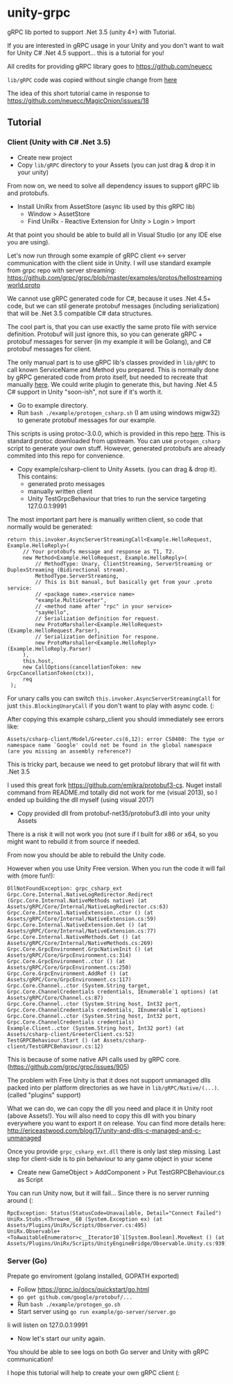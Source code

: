 # unity-grpc
gRPC lib ported to support .Net 3.5 (unity 4+) with Tutorial.

If you are interested in gRPC usage in your Unity and you don't want to wait for Unity C# .Net 4.5 support... this is a tutorial for you!
 
All credits for providing gRPC library goes to https://github.com/neuecc 

`lib/gRPC` code was copied without single change from [here](https://github.com/neuecc/MagicOnion/tree/3e04e797a00ba49807654c8c13808875c5fd92c0/src/MagicOnion.Client.Unity/Assets/Scripts/gRPC)

The idea of this short tutorial came in response to https://github.com/neuecc/MagicOnion/issues/18

## Tutorial

### Client (Unity with C# .Net 3.5)

* Create new project
* Copy `lib/gRPC` directory to your Assets (you can just drag & drop it in your unity) 

From now on, we need to solve all dependency issues to support gRPC lib and protobufs.

* Install UniRx from AssetStore (async lib used by this gRPC lib)
  * Window > AssetStore
  * Find UniRx - Reactive Extension for Unity > Login > Import
  
At that point you should be able to build all in Visual Studio (or any IDE else you are using).
 
Let's now run through some example of gRPC client <-> server communication with the client side in Unity.
I will use standard example from grpc repo with server streaming: https://github.com/grpc/grpc/blob/master/examples/protos/hellostreamingworld.proto

We cannot use gRPC generated code for C#, because it uses .Net 4.5+ code, but we can
stil generate protobuf messages (including serialization) that will be .Net 3.5 compatible C# data structures.

The cool part is, that you can use exactly the same proto file with service definition. Protobuf will 
just ignore this, so you can generate gRPC + protobuf messages for server (in my example it will be Golang), and
C# protobuf messages for client. 

The only manual part is to use gRPC lib's classes provided in `lib/gRPC` to call known ServiceName and Method you prepared. This is normally done by gRPC generated code from proto itself, but needed to recreate that manually [here](./examples/csharp-client/GreeterClient.cs). We could write plugin to generate this, but having .Net 4.5 C# support in Unity "soon-ish", not sure if it's worth it.

* Go to example directory.
* Run `bash ./example/protogen_csharp.sh` (I am using windows migw32) to generate protobuf messages for our example.

This scripts is using protoc-3.0.0, which is provided in this repo [here](.\bin\protoc-3.0.0-win32). This is standard protoc downloaded from upstream.
You can use `protogen_csharp` script to generate your own stuff. However, generated protobufs are already commited into this repo
for convenience.

* Copy example/csharp-client to Unity Assets. (you can drag & drop it). This contains:
  * generated proto messages
  * manually written client
  * Unity TestGrpcBehaviour that tries to run the service targeting 127.0.0.1:9991

The most important part here is manually written client, so code that normally would be generated:
```
return this.invoker.AsyncServerStreamingCall<Example.HelloRequest, Example.HelloReply>(
     // Your protobufs message and response as T1, T2.  
     new Method<Example.HelloRequest, Example.HelloReply>(
         // MethodType: Unary, ClientStreaming, ServerStreaming or DuplexStreaming (Bidirectional stream).
         MethodType.ServerStreaming,
         // This is bit manual, but basically get from your .proto service:
         // <package name>.<service name>    
         "example.MultiGreeter",
         // <method name after "rpc" in your service>
         "sayHello",
         // Serialization definition for request.
         new ProtoMarshaller<Example.HelloRequest>(Example.HelloRequest.Parser),
         // Serialization definition for respone.
         new ProtoMarshaller<Example.HelloReply>(Example.HelloReply.Parser)
     ),
     this.host,
     new CallOptions(cancellationToken: new GrpcCancellationToken(ctx)),
     req
 );
```
For unary calls you can switch `this.invoker.AsyncServerStreamingCall` for just `this.BlockingUnaryCall` if you don't
want to play with async code. (:

After copying this example csharp_client you should immediately see errors like:
```
Assets/csharp-client/Model/Greeter.cs(6,12): error CS0400: The type or namespace name `Google' could not be found in the global namespace (are you missing an assembly reference?)
```

This is tricky part, because we need to get protobuf library that will fit with .Net 3.5

I used this great fork https://github.com/emikra/protobuf3-cs.
Nuget install command from README.md totally did not work for me (visual 2013), so I ended up
building the dll myself (using visual 2017)

* Copy provided dll from protobuf-net35/protobuf3.dll into your unity Assets

There is a risk it will not work you (not sure if I built for x86 or x64, so you might want to rebuild 
it from source if needed.

From now you should be able to rebuild the Unity code. 

However when you use Unity Free version. When you run the code it will fail with (more fun!):
```
DllNotFoundException: grpc_csharp_ext
Grpc.Core.Internal.NativeLogRedirector.Redirect (Grpc.Core.Internal.NativeMethods native) (at Assets/gRPC/Core/Internal/NativeLogRedirector.cs:63)
Grpc.Core.Internal.NativeExtension..ctor () (at Assets/gRPC/Core/Internal/NativeExtension.cs:59)
Grpc.Core.Internal.NativeExtension.Get () (at Assets/gRPC/Core/Internal/NativeExtension.cs:77)
Grpc.Core.Internal.NativeMethods.Get () (at Assets/gRPC/Core/Internal/NativeMethods.cs:269)
Grpc.Core.GrpcEnvironment.GrpcNativeInit () (at Assets/gRPC/Core/GrpcEnvironment.cs:314)
Grpc.Core.GrpcEnvironment..ctor () (at Assets/gRPC/Core/GrpcEnvironment.cs:250)
Grpc.Core.GrpcEnvironment.AddRef () (at Assets/gRPC/Core/GrpcEnvironment.cs:117)
Grpc.Core.Channel..ctor (System.String target, Grpc.Core.ChannelCredentials credentials, IEnumerable`1 options) (at Assets/gRPC/Core/Channel.cs:87)
Grpc.Core.Channel..ctor (System.String host, Int32 port, Grpc.Core.ChannelCredentials credentials, IEnumerable`1 options)
Grpc.Core.Channel..ctor (System.String host, Int32 port, Grpc.Core.ChannelCredentials credentials)
Example.Client..ctor (System.String host, Int32 port) (at Assets/csharp-client/GreeterClient.cs:52)
TestGRPCBehaviour.Start () (at Assets/csharp-client/TestGRPCBehaviour.cs:12)
```

This is because of some native API calls used by gRPC core. (https://github.com/grpc/grpc/issues/905)

The problem with Free Unity is that it does not support unmanaged dlls packed into per platform directories 
as we have in `lib/gRPC/Native/(...)`. (called "plugins" support)

What we can do, we can copy the dll you need and place it in Unity root (above Assets!).
You will also need to copy this dll with you binary everywhere you want to export it on release.
You can find more details here: http://ericeastwood.com/blog/17/unity-and-dlls-c-managed-and-c-unmanaged

Once you provide `grpc_csharp_ext.dll` there is only last step missing.
Last step for client-side is to pin behaviour to any game object in your scene

* Create new GameObject > AddComponent > Put TestGRPCBehaviour.cs as Script

You can run Unity now, but it will fail... Since there is no server running around (:

```
RpcException: Status(StatusCode=Unavailable, Detail="Connect Failed")
UniRx.Stubs.<Throw>m__6B (System.Exception ex) (at Assets/Plugins/UniRx/Scripts/Observer.cs:495)
UniRx.Observable+<ToAwaitableEnumerator>c__Iterator10`1[System.Boolean].MoveNext () (at Assets/Plugins/UniRx/Scripts/UnityEngineBridge/Observable.Unity.cs:939)
```
### Server (Go)

Prepate go enviroment (golang installed, GOPATH exported)

* Follow https://grpc.io/docs/quickstart/go.html
* `go get github.com/google/protobuf/...`
* Run `bash ./example/protogen_go.sh`
* Start server using `go run example/go-server/server.go`

Ii will listen on 127.0.0.1:9991

* Now let's start our unity again.

You should be able to see logs on both Go server and Unity with gRPC communication!

I hope this tutorial will help to create your own gRPC client (: 

